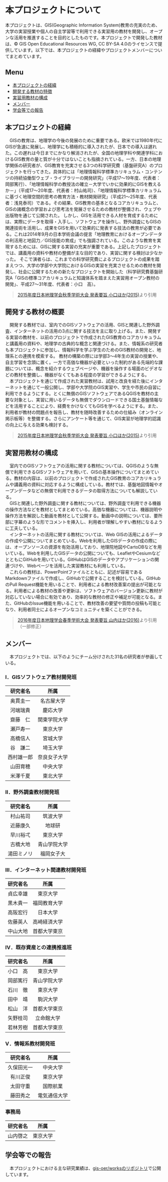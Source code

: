 # 本プロジェクトについて
本プロジェクトは、GIS(Geographic Information System)教育の充実のため、大学の実習授業や個人の自主学習等で利用できる実習用の教材を開発し、オープンな活用を推進することを目的としたものです。本プロジェクトで開発した教材は、© GIS Open Educational Resources WG, CC BY-SA 4.0のライセンスで提供しています。以下では、本プロジェクトの経緯やプロジェクトメンバーについてまとめています。

**Menu**
---
- [本プロジェクトの経緯](#本プロジェクトの経緯)
- [開発する教材の特徴](#開発する教材の特徴)
- [実習用教材の構成](#実習用教材の構成)
- [メンバー](#メンバー)
- [学会等での報告](#学会等での報告)

## 本プロジェクトの経緯
　GISの教育は、地理学の今後の発展のために重要である。欧米では1980年代にGISが急速に発展し、地理学にも積極的に導入されたが、日本での導入は遅れた。この遅れは今日までにかなり解消されたが、全国の地理学科や関連学科におけるGIS教育の量と質が十分ではないことも指摘されている。一方、日本の地理学関係の研究者が、GIS教育を充実させる3つの科学研究費（基盤研究A）のプロジェクトを行ってきた。具体的には「地理情報科学標準カリキュラム・コンテンツの持続協働型ウェブ・ライブラリーの開発研究」（平成17～19年度、代表者：岡部篤行）、「地理情報科学の教授法の確立－大学でいかに効果的にGISを教えるか－」（平成17～20年度、代表者：村山祐司）、「地理情報科学標準カリキュラムに基づく地理空間的思考の教育方法・教材開発研究」（平成21～25年度、代表者：浅見泰司）である。その結果、GIS教育の基本となるコアカリキュラムと、GISの諸概念の学習および思考法を発展させるための教材が整備され、ウェブや出版物を通じて公開された。 しかし、GISを活用できる人材を育成するためには、実際にデータを取得・入手し、ソフトウェアを操作し、野外調査にもGISの関連技術を活用し、成果をGISを用いて効果的に発表する技法の教育が必要である。これは2014年9月の日本学術会議の提言「地理教育におけるオープンデータの利活用と地図力／GIS技能の育成」でも強調されている。このような教育を実現するためには、GISに関する実習の充実が重要である。上記したプロジェクトでは、講義用の資料や教材の整備が主な目的であり、実習に関する検討は少なかった。 そこで演者らは、これまでの科学研究費によるプロジェクトの成果を踏まえつつ、大学の学部や大学院におけるGISの実習を充実させるための教材を開発し、社会に公開するための新たなプロジェクトを開始した（科学研究費基盤研究A「GISの標準コアカリキュラムと知識体系を踏まえた実習用オープン教材の開発」、平成27～31年度、代表者：小口　高）。

> [2015年度日本地理学会秋季学術大会 発表要旨 小口ほか(2015)](https://www.jstage.jst.go.jp/article/ajg/2015a/0/2015a_100168/_article/-char/ja/)より引用

## 開発する教材の概要
　開発する教材では、室内でのGISソフトウェアの活用、GISと関連した野外調査、インターネットの活用の3点に関する技法を主に取り上げる。また、開発する実習の教材を、以前のプロジェクトで作成されたGIS教育のコアカリキュラムと講義用の資料や、地理学の古典的な概念と関連づける。また、情報系の研究者も本プロジェクトに参加し、情報科学を学ぶ学生のためのGIS教材の開発と、地理系との連携を模索する。 教材の構築の際には学部3～4年生の実習の授業や、自主学習を念頭に置く。一方で高価な機器が必要といった制約がある先端的な課題については、概念を紹介するウェブページや、機器を操作する場面のビデオなどの教材を整備し、機器がなくてもある程度の学習ができるようにする。<br>
　本プロジェクトを通じて作成された実習教材は、試用と改良を経た後にインターネットを通じて一般公開し、学部や大学院のGIS実習や、学生や市民の自習に利用できるようにする。とくに無償のGISソフトウェアであるQGISを教材の主要な対象とし、実習に用いるデータも無償でダウンロードできる国土基盤情報などを活用することにより、経費をかけなくてもGISを学べるようにする。また、利用者が教材の問題点を報告し、教材を随時改善するための仕組み（オンライン掲示板等）を整備する。さらにアンケート等を通じて、GIS実習が地理学的認識の向上に与える効果も検討する。

> [2015年度日本地理学会秋季学術大会 発表要旨 小口ほか(2015)](https://www.jstage.jst.go.jp/article/ajg/2015a/0/2015a_100168/_article/-char/ja/)より引用

## 実習用教材の構成
　室内でのGISソフトウェアの活用に関する教材については、QGISのような無償で利用できるGISソフトウェアを用いて、GISの基本操作についてまとめている。教材の内容は、以前のプロジェクトで作成されたGIS教育のコアカリキュラムや講義用の資料に対応するように構成している。教材では、基盤地図情報やオープンデータなどの無償で利用できるデータの取得方法についても解説している。<br>
　GISと関連した野外調査に関する教材については、野外調査で利用できる機器の操作方法などを教材としてまとめている。高価な機器については、機器説明や操作方法を解説した動画を教材として公開する。動画中の説明については、要所部に字幕のような形でコメントを挿入し、利用者が理解しやすい教材になるように工夫している。<br>
　インターネットの活用に関する教材については、Web GISの活用によるデータの作成や公開についてまとめている。Webを利用したGISデータの作成の際には、オープンソースの資源を有効活用しており、地理院地図やCartoDBなどを用いている。Webを利用したGISデータの公開についても、LeafletやCesiumなどとともにGitHubを用いている。GitHubはGISのデータやアプリケーションの関連づけや、Webページを活用した実習教材にも利用している。<br>
　これらの教材は、PowerPointファイルとともに、記述が容易であるMarkdownファイルで作成し、GitHubで公開することを検討している。GitHubのPull Request機能を用いることで、利用者による教材改善案の提出が可能となる。利用者による教材の改善や更新は、ソフトウェアのバージョン更新に教材が対応していない場合に有効であり、効率的な教材の修正や補足が可能となる。また、GitHubのIssue機能を用いることで、教材改善の要望や質問の投稿も可能となり、利用者同士によるオープンなコミュニティを築くことができる。

> [2016年度日本地理学会春季学術大会 発表要旨 山内ほか(2016)](https://www.jstage.jst.go.jp/article/ajg/2016s/0/2016s_100299/_article/-char/ja/)より引用（一部修正）


## メンバー
　本プロジェクトでは、以下のようにチーム分けされた31名の研究者が参画している。


### Ⅰ．GISソフトウェア教材開発班

|研究者名|所属|
|:-:|:-:|
|奥貫圭一|名古屋大学|
|河端瑞貴|慶応大学|
|齋藤　仁|関東学院大学|
|瀬戸寿一|東京大学|
|高橋信人|宮城大学|
|谷　謙二|埼玉大学|
|西村雄一郎|奈良女子大学|
|山田育穂|中央大学|
|米澤千夏|東北大学|

### Ⅱ．野外調査教材開発班

|研究者名|所属|
|:-:|:-:|
|村山祐司|筑波大学|
|近藤康久|地球研|
|早川裕弌|東京大学|
|古橋大地|青山学院大学|
|湯田ミノリ|福岡女子大|


### Ⅲ．インターネット関連教材開発班

|研究者名|所属|
|:-:|:-:|
|貞広幸雄|東京大学|
|黒木貴一|福岡教育大学|
|高阪宏行|日本大学|
|佐藤英人|高崎経済大学|
|中山大地|首都大学東京|

### Ⅳ．既存資産との連携推進班

|研究者名|所属|
|:-:|:-:|
|小口　高|東京大学|
|岡部篤行|青山学院大学|
|石川　徹|東京大学|
|田中　靖|駒沢大学|
|松山　洋|首都大学東京|
|矢野桂司|立命館大学|
|若林芳樹|首都大学東京|

### Ⅴ．情報系教材開発班

|研究者名|所属|
|:-:|:-:|
|久保田光一|中央大学|
|有川正俊|東京大学|
|太田守重|国際航業|
|藤田秀之|電気通信大学|

### 事務局
|研究者名|所属|
|:-:|:-:|
|山内啓之|東京大学|


## 学会等での報告
　本プロジェクトにおける主な研究業績は、[gis-oer/worksのリポジトリ](https://github.com/gis-oer/works)で公開しています。
